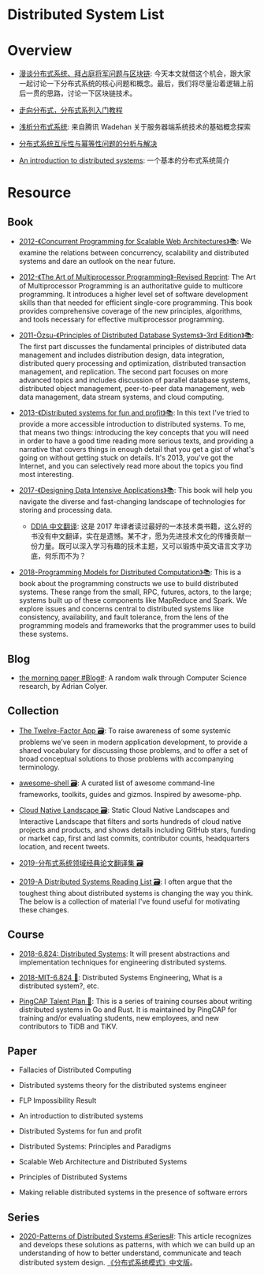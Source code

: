 # Distributed System List

# Overview

- [漫谈分布式系统、拜占庭将军问题与区块链](https://mp.weixin.qq.com/s/tngWdvoev8SQiyKt1gy5vw): 今天本文就借这个机会，跟大家一起讨论一下分布式系统的核心问题和概念。最后，我们将尽量沿着逻辑上前后一贯的思路，讨论一下区块链技术。

- [走向分布式，分布式系列入门教程](http://dcaoyuan.github.io/papers/pdfs/Scalability.pdf)

- [浅析分布式系统](http://wetest.qq.com/lab/view/203.html?from=content_toutiao): 来自腾讯 Wadehan 关于服务器端系统技术的基础概念探索

- [分布式系统互斥性与幂等性问题的分析与解决](http://blog.csdn.net/zdy0_2004/article/details/52760404)

- [An introduction to distributed systems](https://github.com/aphyr/distsys-class): 一个基本的分布式系统简介

# Resource

## Book

- [2012-《Concurrent Programming for Scalable Web Architectures》📚](http://berb.github.io/diploma-thesis/): We examine the relations between concurrency, scalability and distributed systems and dare an outlook on the near future.

- [2012-《The Art of Multiprocessor Programming》-Revised Reprint](https://www.safaribooksonline.com/library/view/the-art-of/9780123973375/): The Art of Multiprocessor Programming is an authoritative guide to multicore programming. It introduces a higher level set of software development skills than that needed for efficient single-core programming. This book provides comprehensive coverage of the new principles, algorithms, and tools necessary for effective multiprocessor programming.

- [2011-Özsu-《Principles of Distributed Database Systems》-3rd Edition》📚](http://www.springer.com/us/book/9781441988331): The first part discusses the fundamental principles of distributed data management and includes distribution design, data integration, distributed query processing and optimization, distributed transaction management, and replication. The second part focuses on more advanced topics and includes discussion of parallel database systems, distributed object management, peer-to-peer data management, web data management, data stream systems, and cloud computing.

- [2013-《Distributed systems for fun and profit》📚](http://book.mixu.net/distsys/): In this text I've tried to provide a more accessible introduction to distributed systems. To me, that means two things: introducing the key concepts that you will need in order to have a good time reading more serious texts, and providing a narrative that covers things in enough detail that you get a gist of what's going on without getting stuck on details. It's 2013, you've got the Internet, and you can selectively read more about the topics you find most interesting.

- [2017-《Designing Data Intensive Applications》📚](https://dataintensive.net/): This book will help you navigate the diverse and fast-changing landscape of technologies for storing and processing data.

  - [DDIA 中文翻译](https://github.com/Vonng/ddia): 这是 2017 年译者读过最好的一本技术类书籍，这么好的书没有中文翻译，实在是遗憾。某不才，愿为先进技术文化的传播贡献一份力量。既可以深入学习有趣的技术主题，又可以锻炼中英文语言文字功底，何乐而不为？

- [2018-Programming Models for Distributed Computation》📚](https://github.com/heathermiller/dist-prog-book): This is a book about the programming constructs we use to build distributed systems. These range from the small, RPC, futures, actors, to the large; systems built up of these components like MapReduce and Spark. We explore issues and concerns central to distributed systems like consistency, availability, and fault tolerance, from the lens of the programming models and frameworks that the programmer uses to build these systems.

## Blog

- [the morning paper #Blog#](https://blog.acolyer.org): A random walk through Computer Science research, by Adrian Colyer.

## Collection

- [The Twelve-Factor App 🗃️](http://12factor.net/zh_cn/): To raise awareness of some systemic problems we’ve seen in modern application development, to provide a shared vocabulary for discussing those problems, and to offer a set of broad conceptual solutions to those problems with accompanying terminology.

- [awesome-shell 🗃️](https://github.com/alebcay/awesome-shell): A curated list of awesome command-line frameworks, toolkits, guides and gizmos. Inspired by awesome-php.

- [Cloud Native Landscape 🗃️](https://github.com/cncf/landscape): Static Cloud Native Landscapes and Interactive Landscape that filters and sorts hundreds of cloud native projects and products, and shows details including GitHub stars, funding or market cap, first and last commits, contributor counts, headquarters location, and recent tweets.

- [2019-分布式系统领域经典论文翻译集 🗃️](https://zhuanlan.zhihu.com/p/91434149)

- [2019-A Distributed Systems Reading List 🗃️](https://dancres.github.io/Pages/): I often argue that the toughest thing about distributed systems is changing the way you think. The below is a collection of material I've found useful for motivating these changes.

## Course

- [2018-6.824: Distributed Systems](http://nil.csail.mit.edu/6.824/2018/index.html): It will present abstractions and implementation techniques for engineering distributed systems.

- [2018-MIT-6.824 🎥](http://nil.csail.mit.edu/6.824/2018/schedule.html): Distributed Systems Engineering, What is a distributed system?, etc.

- [PingCAP Talent Plan 🎥](https://github.com/pingcap/talent-plan): This is a series of training courses about writing distributed systems in Go and Rust. It is maintained by PingCAP for training and/or evaluating students, new employees, and new contributors to TiDB and TiKV.

## Paper

- Fallacies of Distributed Computing

- Distributed systems theory for the distributed systems engineer

- FLP Impossibility Result

- An introduction to distributed systems

- Distributed Systems for fun and profit

- Distributed Systems: Principles and Paradigms

- Scalable Web Architecture and Distributed Systems

- Principles of Distributed Systems

- Making reliable distributed systems in the presence of software errors

## Series

- [2020-Patterns of Distributed Systems #Series#](https://martinfowler.com/articles/patterns-of-distributed-systems/): This article recognizes and develops these solutions as patterns, with which we can build up an understanding of how to better understand, communicate and teach distributed system design. [《分布式系统模式》中文版](https://github.com/dreamhead/patterns-of-distributed-systems)。
